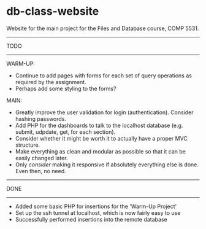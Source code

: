 # db-class-website

Website for the main project for the Files and Database course, COMP 5531.


********
  TODO 
********

WARM-UP:

- Continue to add pages with forms for each set of query operations as required by the assignment.
- Perhaps add some styling to the forms?

MAIN:

- Greatly improve the user validation for login (authentication). Consider hashing passwords.
- Add PHP for the dashboards to talk to the localhost database (e.g. submit, udpdate, get, for each section).
- Consider whether it might be worth it to actually have a proper MVC structure.
- Make everything as clean and modular as possible so that it can be easily changed later.
- Only *consider* making it responsive if absolutely everything else is done. Even then, no need.


********
  DONE  
********

- Added some basic PHP for insertions for the 'Warm-Up Project'
- Set up the ssh tunnel at localhost, which is now fairly easy to use
- Successfully performed insertions into the remote database
